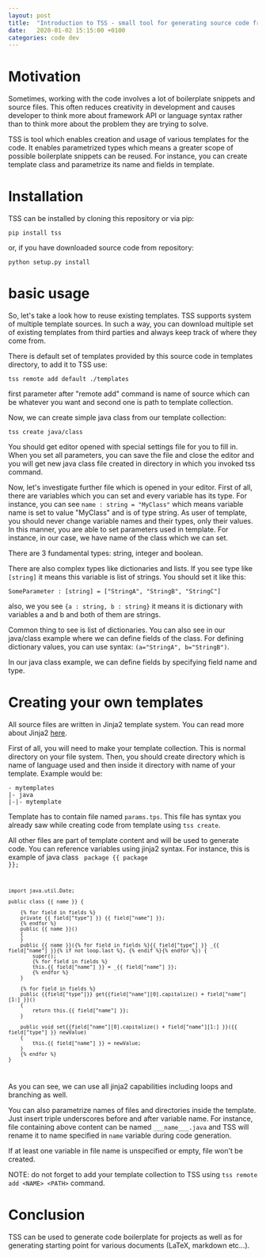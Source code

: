 ```yaml
---
layout: post
title:  "Introduction to TSS - small tool for generating source code from templates"
date:   2020-01-02 15:15:00 +0100
categories: code dev
---
```


# Motivation

Sometimes, working with the code involves a lot of boilerplate snippets and source files. This often reduces creativity in development 
and causes developer to think more about framework API or language syntax rather than to think more about the problem they are trying to solve. 

TSS is tool which enables creation and usage of various templates for the code. It enables parametrized types which means a greater scope of possible boilerplate snippets
can be reused. For instance, you can create template class and parametrize its name and fields in template. 

# Installation

TSS can be installed by cloning this repository or via pip:

	pip install tss 

or, if you have downloaded source code from repository:

	python setup.py install

# basic usage

So, let's take a look how to reuse existing templates. TSS supports system of multiple template sources. In such a way, you can 
download multiple set of existing templates from third parties and always keep track of where they come from. 

There is default set of templates provided by this source code in templates directory, to add it to TSS use:

	tss remote add default ./templates

first parameter after "remote add" command is name of source which can be whatever you want and second one is path to template collection. 

Now, we can create simple java class from our template collection:

	tss create java/class

You should get editor opened with special settings file for you to fill in. When you set all parameters, you can save the file and close the editor and you will get new java class file created in directory in which you invoked tss command.

Now, let's investigate further file which is opened in your editor. First of all, there are variables which you can set and every variable has its type. For instance, 
you can see `name : string = "MyClass"` which means variable name is set to value "MyClass" and is of type string. As user of template, you should never change variable names and their types, only their values. In this manner, you are able to set parameters used in template. For instance, in our case, we have name of the class
which we can set. 

There are 3 fundamental types: string, integer and boolean. 

There are also complex types like dictionaries and lists. If you see type like `[string]` it means this variable is list of strings. You should set it like this:

	SomeParameter : [string] = ["StringA", "StringB", "StringC"]

also, we you see `{a : string, b : string}` it means it is dictionary with variables a and b and both of them are strings. 

Common thing to see is list of dictionaries. You can also see in our java/class example where we can define fields of the class. For defining dictionary values, you can use syntax: `(a="StringA", b="StringB")`.

In our java class example, we can define fields by specifying field name and type. 

# Creating your own templates

All source files are written in Jinja2 template system. You can read more about Jinja2 [here](https://jinja.palletsprojects.com/en/2.10.x/).

First of all, you will need to make your template collection. This is normal directory on your file system. Then, you should create directory which is name of language used and then inside it directory with name of your template. Example would be:

	- mytemplates 
	|- java
	|-|- mytemplate

Template has to contain file named `params.tps`. This file has syntax you already saw while creating code from template using `tss create`.

All other files are part of template content and will be used to generate code. You can reference  variables using jinja2 syntax. For instance, this is example of java class
<code>
	package {{ package }};

	import java.util.Date;

	public class {{ name }} {
		
		{% for field in fields %}
		private {{ field["type"] }} {{ field["name"] }}; 
		{% endfor %}
		public {{ name }}() 
		{
		}
		public {{ name }}({% for field in fields %}{{ field["type"] }} _{{ field["name"] }}{% if not loop.last %}, {% endif %}{% endfor %}) {
			super();
			{% for field in fields %} 
			this.{{ field["name"] }} = _{{ field["name"] }};
			{% endfor %}
		}
		
		{% for field in fields %} 
		public {{field["type"]}} get{{field["name"][0].capitalize() + field["name"][1:] }}() 
		{
			return this.{{ field["name"] }};
		}

		public void set{{field["name"][0].capitalize() + field["name"][1:] }}({{ field["type"] }} newValue) 
		{
			this.{{ field["name"] }} = newValue;
		}
		{% endfor %}
	}

</code> 

As you can see, we can use all jinja2 capabilities including loops and branching as well.

You can also parametrize names of files and directories inside the template. Just insert triple underscores before and after variable name. For instance, file containing above content can be named `___name___.java` and TSS will rename it to name specified in `name` variable during code generation.

If at least one variable in file name is unspecified or empty, file won't be created. 

NOTE: do not forget to add your template collection to TSS using `tss remote add <NAME> <PATH>` command.


# Conclusion

TSS can be used to generate code boilerplate for projects as well as for generating starting point for various documents (LaTeX, markdown etc...).

